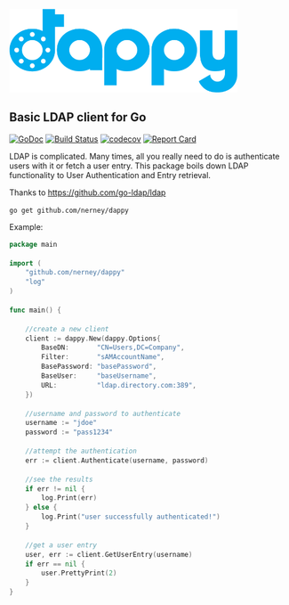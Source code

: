 <p align="left"><img src="logo/horizontal.png" alt="dappy" height="150px"></p>

## Basic LDAP client for Go

[![GoDoc](https://img.shields.io/badge/godoc-reference-5272B4.svg?style=flat-square)](https://godoc.org/github.com/nerney/dappy)
[![Build Status](https://travis-ci.org/nerney/dappy.svg?branch=master)](https://travis-ci.org/nerney/dappy)
[![codecov](https://codecov.io/gh/nerney/dappy/branch/master/graph/badge.svg)](https://codecov.io/gh/nerney/dappy)
[![Report Card](https://goreportcard.com/badge/github.com/nerney/dappy)](https://goreportcard.com/report/github.com/nerney/dappy)

LDAP is complicated. Many times, all you really need to do is authenticate users with it or fetch a user entry.
This package boils down LDAP functionality to User Authentication and Entry retrieval. 

Thanks to https://github.com/go-ldap/ldap

`go get github.com/nerney/dappy`

Example:

```go
package main

import (
	"github.com/nerney/dappy"
	"log"
)

func main() {

	//create a new client
	client := dappy.New(dappy.Options{
		BaseDN:       "CN=Users,DC=Company",
		Filter:       "sAMAccountName",
		BasePassword: "basePassword",
		BaseUser:     "baseUsername",
		URL:          "ldap.directory.com:389",
	})

	//username and password to authenticate
	username := "jdoe"
	password := "pass1234"

	//attempt the authentication
	err := client.Authenticate(username, password)

	//see the results
	if err != nil {
		log.Print(err)
	} else {
		log.Print("user successfully authenticated!")
	}

	//get a user entry
	user, err := client.GetUserEntry(username)
	if err == nil {
		user.PrettyPrint(2)
	}
}
```
